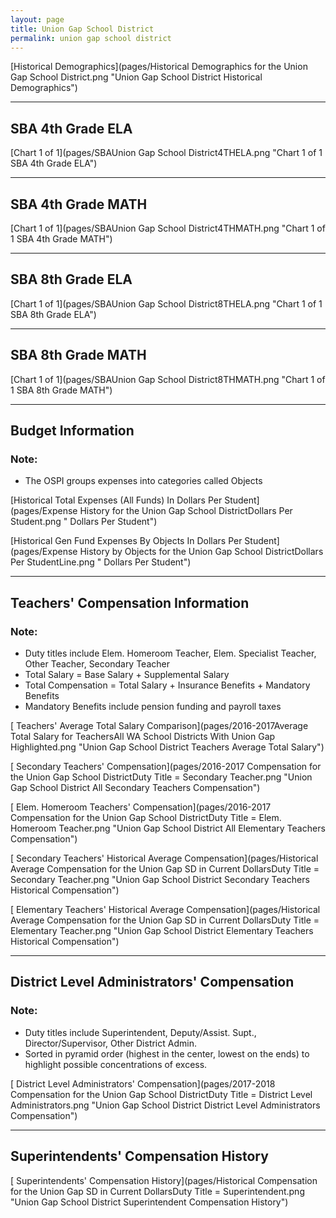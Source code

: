 ```yaml
---
layout: page
title: Union Gap School District
permalink: union gap school district
---
```



[Historical Demographics](pages/Historical Demographics for the Union Gap School District.png "Union Gap School District Historical Demographics")

___

## SBA 4th Grade ELA

[Chart 1 of 1](pages/SBAUnion Gap School District4THELA.png "Chart 1 of 1 SBA 4th Grade ELA")


___

## SBA 4th Grade MATH

[Chart 1 of 1](pages/SBAUnion Gap School District4THMATH.png "Chart 1 of 1 SBA 4th Grade MATH")


___

## SBA 8th Grade ELA

[Chart 1 of 1](pages/SBAUnion Gap School District8THELA.png "Chart 1 of 1 SBA 8th Grade ELA")


___

## SBA 8th Grade MATH

[Chart 1 of 1](pages/SBAUnion Gap School District8THMATH.png "Chart 1 of 1 SBA 8th Grade MATH")


___

## Budget Information
### Note:
- The OSPI groups expenses into categories called Objects

[Historical Total Expenses (All Funds) In Dollars Per Student](pages/Expense History for the Union Gap School DistrictDollars Per Student.png " Dollars Per Student")

[Historical Gen Fund Expenses By Objects In Dollars Per Student](pages/Expense History by Objects for the Union Gap School DistrictDollars Per StudentLine.png " Dollars Per Student")


___

## Teachers' Compensation Information
### Note:
- Duty titles include Elem. Homeroom Teacher, Elem. Specialist Teacher, Other Teacher, Secondary Teacher
- Total Salary = Base Salary + Supplemental Salary
- Total Compensation = Total Salary + Insurance Benefits + Mandatory Benefits
- Mandatory Benefits include pension funding and payroll taxes

[ Teachers' Average Total Salary Comparison](pages/2016-2017Average Total Salary for TeachersAll WA School Districts With Union Gap Highlighted.png "Union Gap School District Teachers Average Total Salary")

[ Secondary Teachers' Compensation](pages/2016-2017 Compensation for the Union Gap School DistrictDuty Title = Secondary Teacher.png "Union Gap School District All Secondary Teachers Compensation")

[ Elem. Homeroom Teachers' Compensation](pages/2016-2017 Compensation for the Union Gap School DistrictDuty Title = Elem. Homeroom Teacher.png "Union Gap School District All Elementary Teachers Compensation")

[ Secondary Teachers' Historical Average Compensation](pages/Historical Average Compensation for the Union Gap SD in Current DollarsDuty Title = Secondary Teacher.png "Union Gap School District Secondary Teachers Historical Compensation")

[ Elementary Teachers' Historical Average Compensation](pages/Historical Average Compensation for the Union Gap SD in Current DollarsDuty Title = Elementary Teacher.png "Union Gap School District Elementary Teachers Historical Compensation")


___

## District Level Administrators' Compensation

### Note:
- Duty titles include Superintendent, Deputy/Assist. Supt., Director/Supervisor, Other District Admin.
- Sorted in pyramid order (highest in the center, lowest on the ends) to highlight possible concentrations of excess.

[ District Level Administrators' Compensation](pages/2017-2018 Compensation for the Union Gap School DistrictDuty Title = District Level Administrators.png "Union Gap School District District Level Administrators Compensation")


___

## Superintendents' Compensation History

[ Superintendents' Compensation History](pages/Historical Compensation for the Union Gap SD in Current DollarsDuty Title = Superintendent.png "Union Gap School District Superintendent Compensation History")

